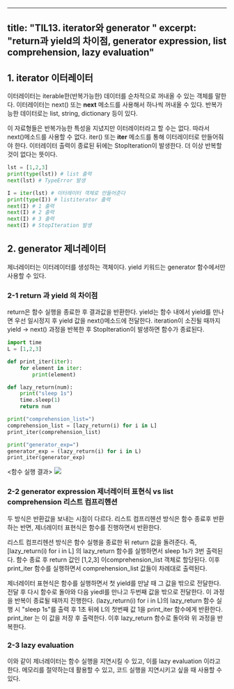 
---
title: "TIL13. iterator와 generator "
excerpt: "return과 yield의 차이점, generator expression, list comprehension, lazy evaluation"
---

## 1. iterator 이터레이터
이터레이터는 iterable한(반복가능한) 데이터를 순차적으로 꺼내올 수 있는 객체를 말한다. 이터레이터는 next() 또는 __next__ 메소드를 사용해서 하나씩 꺼내올 수 있다. 반복가능한 데이터로는 list, string, dictionary 등이 있다.

이 자료형들은 반복가능한 특성을 지녔지만 이터레이터라고 할 수는 없다. 따라서 next()메소드를 사용할 수 없다. iter() 또는 __iter__ 메소드를 통해 이터레이터로 만들어줘야 한다. 이터레이터 출력이 종료된 뒤에는 StopIteration이 발생한다. 더 이상 반복할 것이 없다는 뜻이다.
```python
lst = [1,2,3] 
print(type(lst)) # list 출력
next(lst) # TypeError 발생

I = iter(lst) # 이터레이터 객체로 만들어준다
print(type(I)) # listiterator 출력
next(I) # 1 출력
next(I) # 2 출력
next(I) # 3 출력
next(I) # StopIteration 발생
```

## 2. generator 제너레이터
제너레이터는 이터레이터를 생성하는 객체이다. 
yield 키워드는 generator 함수에서만 사용할 수 있다. 

### 2-1 return 과 yield 의 차이점
return은 함수 실행을 종료한 후 결과값을 반환한다.
yield는 함수 내에서 yield를 만나면 우선 일시정지 후 yield 값을 next()메소드에 전달한다. iteration이 소진될 때까지 yield -> next() 과정을 반복한 후 StopIteration이 발생하면 함수가 종료된다.

```python
import time
L = [1,2,3]

def print_iter(iter):
    for element in iter:
        print(element)

def lazy_return(num):
    print("sleep 1s")
    time.sleep(1)
    return num

print("comprehension_list=")
comprehension_list = [lazy_return(i) for i in L]
print_iter(comprehension_list)

print("generator_exp=")
generator_exp = (lazy_return(i) for i in L)
print_iter(generator_exp)
```
<함수 실행 결과>
![](https://images.velog.io/images/byoungju1012/post/b1b4a3a1-7f3a-452f-baf9-dc4d45d074ae/%E1%84%89%E1%85%B3%E1%84%8F%E1%85%B3%E1%84%85%E1%85%B5%E1%86%AB%E1%84%89%E1%85%A3%E1%86%BA%202021-07-12%20%E1%84%8B%E1%85%A9%E1%84%92%E1%85%AE%202.17.42.png)

### 2-2 generator expression 제너레이터 표현식 vs list comprehension 리스트 컴프리헨션

두 방식은 반환값을 보내는 시점이 다르다. 리스트 컴프리헨션 방식은 함수 종료후 반환하는 반면, 제너레이터 표현식은 함수를 진행하면서 반환한다.

리스트 컴프리헨션 방식은 함수 실행을 종료한 뒤 return 값을 돌려준다. 
즉, [lazy_return(i) for i in L] 의 lazy_return 함수를 실행하면서 sleep 1s가 3번 출력된다. 
함수 종료 후 return 값인 [1,2,3] 이comprehension_list 객체로 할당된다.
이후 print_iter 함수를 실행하면서 comprehension_list 값들이 차례대로 출력된다.

제너레이터 표현식은 함수를 실행하면서 첫 yield를 만날 때 그 값을 밖으로 전달한다. 전달 후 다시 함수로 돌아와 다음 yiedl를 만나고 두번째 값을 밖으로 전달한다. 이 과정을 반복이 종료될 때까지 진행한다. 
(lazy_return(i) for i in L)의 lazy_return 함수 실행 시  "sleep 1s"를 출력 후 1초 뒤에 L의 첫번째 값 1을 print_iter 함수에게 반환한다. 
print_iter 는 이 값을 저장 후 출력한다. 이후 lazy_return 함수로 돌아와 위 과정을 반복한다.

### 2-3 lazy evaluation
이와 같이 제너레이터는 함수 실행을 지연시킬 수 있고, 이를 lazy evaluation 이라고 한다. 메모리를 절약하는데 활용할 수 있고, 코드 실행을 지연시키고 싶을 때 사용할 수 있다.
